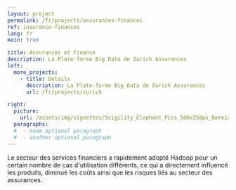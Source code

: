 ```yaml
---
layout: project
permalink: /fr/projects/assurances-finances
ref: insurance-finances
lang: fr
main: true

title: Assurances et Finance
description: La Plate-forme Big Data de Zurich Assurances
left:
  more_projects:
    - title: Details
      description: La Plate-forme Big Data de Zurich Assurances
      url: /fr/projects/zurich

right:
  picture:
    url: /assets/img/vignettes/Scigility_Elephant_Pics_500x250px_Bereich_4.jpg
  paragraphs:
  #  - some optional paragraph
  #  - another optional paragraph
---
```


Le secteur des services financiers a rapidement adopté Hadoop pour un certain nombre de cas d'utilisation différents, ce qui a directement influencé les produits, diminué les coûts ainsi que les risques liés au secteur des assurances.
